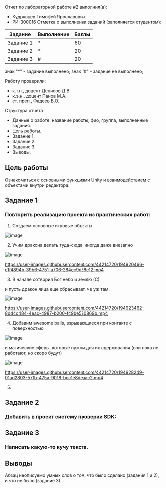 Отчет по лабораторной работе #2 выполнил(а):
- Кудрявцев Тимофей Ярославович
- РИ-300016
Отметка о выполнении заданий (заполняется студентом):

| Задание | Выполнение | Баллы |
| ------ | ------ | ------ |
| Задание 1 | * | 60 |
| Задание 2 | * | 20 |
| Задание 3 | # | 20 |

знак "*" - задание выполнено; знак "#" - задание не выполнено;

Работу проверили:
- к.т.н., доцент Денисов Д.В.
- к.э.н., доцент Панов М.А.
- ст. преп., Фадеев В.О.

Структура отчета

- Данные о работе: название работы, фио, группа, выполненные задания.
- Цель работы.
- Задание 1.
- Задание 2.
- Задание 3.
- Выводы.

## Цель работы
Ознакомиться с основными функциями Unity и взаимодействием с объектами внутри редактора.

## Задание 1
### Повторить реализацию проекта из практических работ:

1) Создаем основные игровые объекты

![image](https://user-images.githubusercontent.com/44214720/194909128-330c50ce-9273-4540-9652-fdb80818c071.png)


2) Учим дракона делать туда-сюда, иногда даже внезапно

![image](https://user-images.githubusercontent.com/44214720/194920028-e4e74c18-6f00-480f-a8d7-85b7e84ad731.png)

https://user-images.githubusercontent.com/44214720/194920466-c1f4894b-39b6-4751-a706-284ec9d58e12.mp4


3) В начале сотворил Бог небо и землю (С)

и пусть дракон яица еще сбрасывает, че уж там.

![image](https://user-images.githubusercontent.com/44214720/194923007-2b98e7d5-1871-44e3-aaea-109562f747e7.png)

https://user-images.githubusercontent.com/44214720/194923462-8dd4c484-4eac-4987-b200-f49be580869b.mp4

4) Добавим awesome balls, взрывающиеся при контакте с поверхностью

![image](https://user-images.githubusercontent.com/44214720/194927819-e6f9cf94-ddfd-42dd-b64d-097ec7176748.png)

и магические сферы, которые нужны для их сдерживания (они пока не работают, но скоро будут)

![image](https://user-images.githubusercontent.com/44214720/194927637-b0c259c5-a7c9-4129-8685-7ce9df07d401.png)

https://user-images.githubusercontent.com/44214720/194928249-01ad2803-57fb-475a-9018-bcc1e8deaac2.mp4

5)



## Задание 2
### Добавить в проект систему проверки SDK:




## Задание 3
### Написать какую-то кучу текста.



## Выводы

Абзац неописуемо умных слов о том, что было сделано (задания 1 и 2), и что не было (задание 3).
